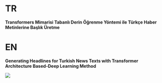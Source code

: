 # TR

**Transformers Mimarisi Tabanlı Derin Öğrenme Yöntemi ile Türkçe Haber Metinlerine Başlık Üretme**

#

# EN
 **Generating Headlines for Turkish News Texts with Transformer Architecture Based-Deep Learning Method**

![](https://i.pinimg.com/originals/dd/28/69/dd2869870c8d3f73462efaf0569fe441.jpg)
